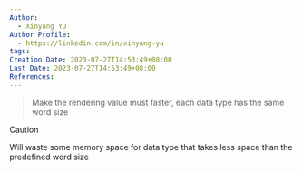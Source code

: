 ```yaml
---
Author:
  - Xinyang YU
Author Profile:
  - https://linkedin.com/in/xinyang-yu
tags:
Creation Date: 2023-07-27T14:53:49+08:00
Last Date: 2023-07-27T14:53:49+08:00
References:
---
```

>Make the rendering value must faster, each data type has the same word size

>[!caution]
>Will waste some memory space for data type that takes less space than the predefined word size